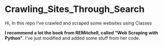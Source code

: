 # Crawling_Sites_Through_Search
Hi, In this repo I've crawled and scraped some websites using Classes  

**I recommend a lot the book from REMitchell, called "Web Scraping with Python"**. I've just modified and added some stuff from her code.
